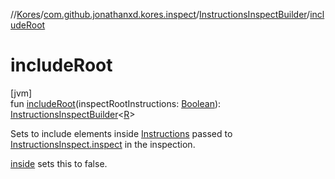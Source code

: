 //[Kores](../../../index.md)/[com.github.jonathanxd.kores.inspect](../index.md)/[InstructionsInspectBuilder](index.md)/[includeRoot](include-root.md)

# includeRoot

[jvm]\
fun [includeRoot](include-root.md)(inspectRootInstructions: [Boolean](https://kotlinlang.org/api/latest/jvm/stdlib/kotlin/-boolean/index.html)): [InstructionsInspectBuilder](index.md)<[R](index.md)>

Sets to include elements inside [Instructions](../../com.github.jonathanxd.kores/-instructions/index.md) passed to [InstructionsInspect.inspect](../-instructions-inspect/inspect.md) in the inspection.

[inside](inside.md) sets this to false.
